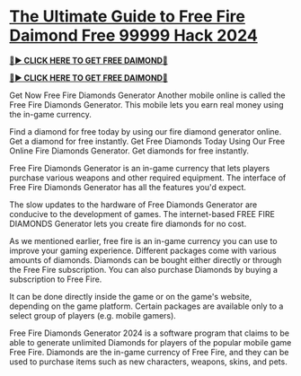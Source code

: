 # [The Ultimate Guide to Free Fire Daimond Free 99999 Hack 2024](https://cutt.ly/AePzA0mk)


**[🔴► CLICK HERE TO GET FREE DAIMOND💎](https://cutt.ly/AePzA0mk)**


**[🔴► CLICK HERE TO GET FREE DAIMOND💎](https://cutt.ly/AePzA0mk)**


Get Now Free Fire Diamonds Generator Another mobile online is called the Free Fire Diamonds Generator. This mobile lets you earn real money using the in-game currency.

Find a diamond for free today by using our fire diamond generator online. Get a diamond for free instantly. Get Free Diamonds Today Using Our Free Online Fire Diamonds Generator. Get diamonds for free instantly.

Free Fire Diamonds Generator is an in-game currency that lets players purchase various weapons and other required equipment. The interface of Free Fire Diamonds Generator has all the features you'd expect.

The slow updates to the hardware of Free Diamonds Generator are conducive to the development of games. The internet-based FREE FIRE DIAMONDS Generator lets you create fire diamonds for no cost.

As we mentioned earlier, free fire is an in-game currency you can use to improve your gaming experience. Different packages come with various amounts of diamonds. Diamonds can be bought either directly or through the Free Fire subscription. You can also purchase Diamonds by buying a subscription to Free Fire.

It can be done directly inside the game or on the game's website, depending on the game platform. Certain packages are available only to a select group of players (e.g. mobile gamers).

Free Fire Diamonds Generator 2024 is a software program that claims to be able to generate unlimited Diamonds for players of the popular mobile game Free Fire. Diamonds are the in-game currency of Free Fire, and they can be used to purchase items such as new characters, weapons, skins, and pets.

